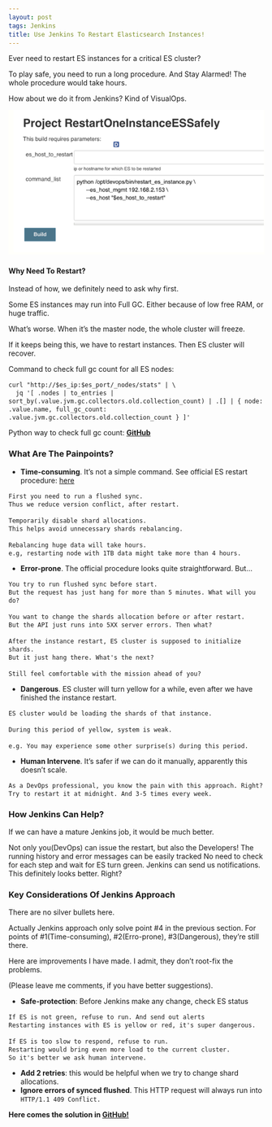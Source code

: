 ```yaml
---
layout: post
tags: Jenkins
title: Use Jenkins To Restart Elasticsearch Instances!
---
```

Ever need to restart ES instances for a critical ES cluster?

To play safe, you need to run a long procedure. And Stay Alarmed! The whole procedure would take hours.

How about we do it from Jenkins? Kind of VisualOps.

![exampe01](/images/2018-08-20_11-42-47.png)

#### Why Need To Restart?

Instead of how, we definitely need to ask why first.

Some ES instances may run into Full GC. Either because of low free RAM, or huge traffic.

What’s worse. When it’s the master node, the whole cluster will freeze.

If it keeps being this, we have to restart instances. Then ES cluster will recover.

Command to check full gc count for all ES nodes:
```
curl "http://$es_ip:$es_port/_nodes/stats" | \
  jq '[ .nodes | to_entries | sort_by(.value.jvm.gc.collectors.old.collection_count) | .[] | { node: .value.name, full_gc_count: .value.jvm.gc.collectors.old.collection_count } ]'
```

Python way to check full gc count: **[GitHub](https://gist.github.com/naviat/877238284c79b6512e3bbd91d2c54439)**

### What Are The Painpoints?

* **Time-consuming**. It’s not a simple command. See official ES restart procedure: [here](https://www.elastic.co/guide/en/elasticsearch/reference/2.3/restart-upgrade.html)

```
First you need to run a flushed sync. 
Thus we reduce version conflict, after restart.

Temporarily disable shard allocations.
This helps avoid unnecessary shards rebalancing.

Rebalancing huge data will take hours. 
e.g, restarting node with 1TB data might take more than 4 hours.
```

* **Error-prone**. The official procedure looks quite straightforward. But…
```
You try to run flushed sync before start. 
But the request has just hang for more than 5 minutes. What will you do?

You want to change the shards allocation before or after restart.
But the API just runs into 5XX server errors. Then what?

After the instance restart, ES cluster is supposed to initialize shards.
But it just hang there. What's the next?

Still feel comfortable with the mission ahead of you?
```

* **Dangerous**. ES cluster will turn yellow for a while, even after we have finished the instance restart.
```
ES cluster would be loading the shards of that instance.

During this period of yellow, system is weak.

e.g. You may experience some other surprise(s) during this period.
```

* **Human Intervene**. It’s safer if we can do it manually, apparently this doesn’t scale.
```
As a DevOps professional, you know the pain with this approach. Right?
Try to restart it at midnight. And 3-5 times every week.
```

### How Jenkins Can Help?
If we can have a mature Jenkins job, it would be much better.

Not only you(DevOps) can issue the restart, but also the Developers!
The running history and error messages can be easily tracked
No need to check for each step and wait for ES turn green. Jenkins can send us notifications.
This definitely looks better. Right?

### Key Considerations Of Jenkins Approach

There are no silver bullets here.

Actually Jenkins approach only solve point #4 in the previous section. For points of #1(Time-consuming), #2(Erro-prone), #3(Dangerous), they’re still there.

Here are improvements I have made. I admit, they don’t root-fix the problems.

(Please leave me comments, if you have better suggestions).

* **Safe-protection**: Before Jenkins make any change, check ES status

```
If ES is not green, refuse to run. And send out alerts
Restarting instances with ES is yellow or red, it's super dangerous.

If ES is too slow to respond, refuse to run.
Restarting would bring even more load to the current cluster.
So it's better we ask human intervene.
```

* **Add 2 retries**: this would be helpful when we try to change shard allocations.
* **Ignore errors of synced flushed**. This HTTP request will always run into ```HTTP/1.1 409 Conflict.```

**Here comes the solution in [GitHub!](https://gist.github.com/naviat/f9767d78cf3d84613b5f758ff7be6a0f)** 




